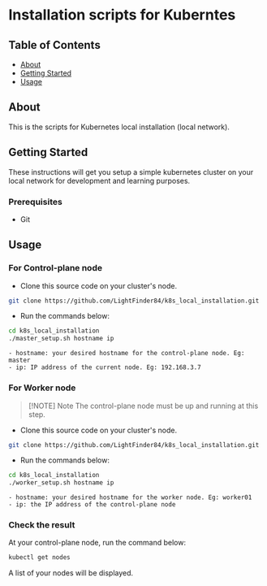 # Installation scripts for Kuberntes

## Table of Contents

- [About](#about)
- [Getting Started](#getting_started)
- [Usage](#usage)

## About <a name = "about"></a>

This is the scripts for Kubernetes local installation (local network).

## Getting Started <a name = "getting_started"></a>

These instructions will get you setup a simple kubernetes cluster on your local network for development and learning purposes.

### Prerequisites

- Git

## Usage <a name = "usage"></a>

### For Control-plane node
- Clone this source code on your cluster's node.
```bash
git clone https://github.com/LightFinder84/k8s_local_installation.git
```
- Run the commands below:
```bash
cd k8s_local_installation
./master_setup.sh hostname ip
```

    - hostname: your desired hostname for the control-plane node. Eg: master
    - ip: IP address of the current node. Eg: 192.168.3.7

### For Worker node
> [!NOTE] Note
> The control-plane node must be up and running at this step.
- Clone this source code on your cluster's node.
```bash
git clone https://github.com/LightFinder84/k8s_local_installation.git
```
- Run the commands below:
```bash
cd k8s_local_installation
./worker_setup.sh hostname ip
```

    - hostname: your desired hostname for the worker node. Eg: worker01
    - ip: the IP address of the control-plane node


### Check the result
At your control-plane node, run the command below:
```bash
kubectl get nodes
```
A list of your nodes will be displayed.
